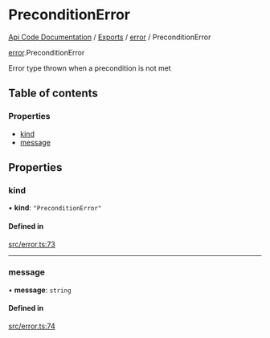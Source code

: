 # PreconditionError
 
[Api Code Documentation](../README.md) / [Exports](../modules.md) / [error](../modules/error.md) / PreconditionError

[error](../modules/error.md).PreconditionError

Error type thrown when a precondition is not met

## Table of contents

### Properties

- [kind](error.PreconditionError.md#kind)
- [message](error.PreconditionError.md#message)

## Properties

### kind

• **kind**: ``"PreconditionError"``

#### Defined in

[src/error.ts:73](https://github.com/openkfw/TruBudget/blob/3cf6626/api/src/error.ts#L73)

___

### message

• **message**: `string`

#### Defined in

[src/error.ts:74](https://github.com/openkfw/TruBudget/blob/3cf6626/api/src/error.ts#L74)
